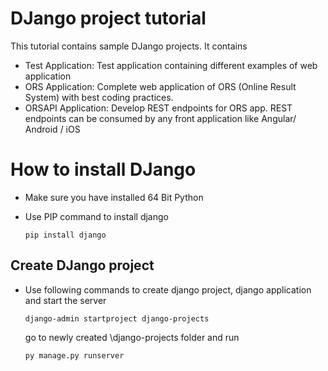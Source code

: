 # DJango project tutorial

This tutorial contains sample DJango projects.
It contains 

* Test Application: Test application containing different examples of web application 
* ORS Application: Complete web application of ORS (Online Result System) with best coding practices. 
* ORSAPI Application: Develop REST endpoints for ORS app. REST endpoints can be consumed by any front application like Angular/ Android / iOS

# How to install  DJango 

* Make sure you have installed 64 Bit Python 
* Use PIP command to install django 

  `pip install django`
  
## Create DJango project 

* Use following commands to create django project, django application and start the server 

  `django-admin startproject django-projects`
  
  go to newly created \django-projects folder and run 
  
  `py manage.py runserver`











